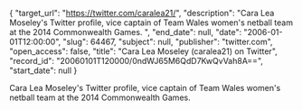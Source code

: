 {
  "target_url": "https://twitter.com/caralea21/", 
  "description": "Cara Lea Moseley's Twitter profile, vice captain of Team Wales women's netball team at the 2014 Commonwealth Games. ", 
  "end_date": null, 
  "date": "2006-01-01T12:00:00", 
  "slug": 64467, 
  "subject": null, 
  "publisher": "twitter.com", 
  "open_access": false, 
  "title": "Cara Lea Moseley (caralea21) on Twitter", 
  "record_id": "20060101T120000/0ndWJ65M6QdD7KwQvVah8A==", 
  "start_date": null
}

Cara Lea Moseley's Twitter profile, vice captain of Team Wales women's netball team at the 2014 Commonwealth Games. 